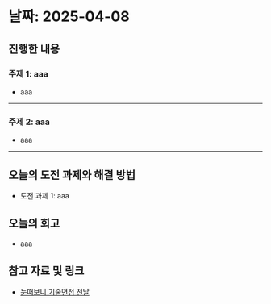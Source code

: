 # 날짜: 2025-04-08

## 진행한 내용
### 주제 1: aaa
- aaa

---

### 주제 2: aaa
- aaa

---

## 오늘의 도전 과제와 해결 방법
- 도전 과제 1: aaa

## 오늘의 회고
- aaa
  
## 참고 자료 및 링크
- [눈떠보니 기술면접 전날](https://ridibooks.com/books/2773000080)
